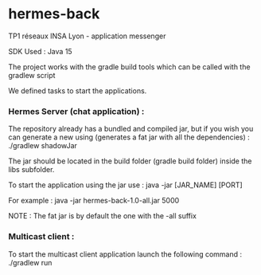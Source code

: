 # hermes-back
TP1 réseaux INSA Lyon - application messenger

SDK Used :
Java 15

The project works with the gradle build tools which can be called with the gradlew script

We defined tasks to start the applications.

### Hermes Server (chat application) :

The repository already has a bundled and compiled jar, but if you wish you can generate a new using (generates a fat jar with all the dependencies) :
./gradlew shadowJar

The jar should be located in the build folder (gradle build folder) inside the libs subfolder.

To start the application using the jar use :
java -jar [JAR_NAME] [PORT]

For example :
java -jar hermes-back-1.0-all.jar 5000

NOTE : The fat jar is by default the one with the -all suffix

### Multicast client :
To start the multicast client application launch the following command :
./gradlew run
